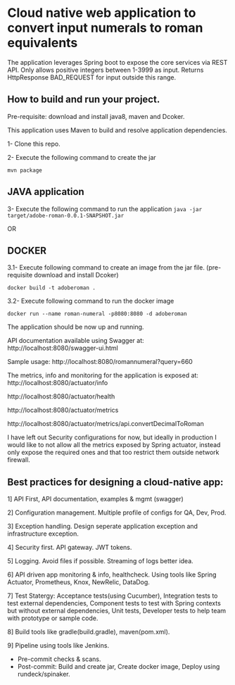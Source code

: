 # Cloud native web application to convert input numerals to roman equivalents
The application leverages Spring boot to expose the core services via REST API. Only allows positive integers between 1-3999 as input. Returns HttpResponse BAD_REQUEST for input outside this range.

## How to build and run your project.
Pre-requisite: download and install java8, maven and Dcoker.

This application uses Maven to build and resolve application dependencies.

1- Clone this repo.

2- Execute the following command to create the jar 

`mvn package`

## JAVA application
3- Execute the following command to run the application
`java -jar target/adobe-roman-0.0.1-SNAPSHOT.jar`

OR

## DOCKER
3.1- Execute following command to create an image from the jar file. (pre-requisite download and install Dcoker)

`docker build -t adoberoman .`

3.2- Execute following command to run the docker image

`docker run --name roman-numeral -p8080:8080 -d adoberoman`

The application should be now up and running.

API documentation available using Swagger at:
http://localhost:8080/swagger-ui.html

Sample usage:
http://localhost:8080/romannumeral?query=660

The metrics, info and monitoring for the application is exposed at:  
http://localhost:8080/actuator/info

http://localhost:8080/actuator/health

http://localhost:8080/actuator/metrics

http://localhost:8080/actuator/metrics/api.convertDecimalToRoman


I have left out Security configurations for now, but ideally in production I would like to not allow all the metrics exposed by Spring actuator, instead only expose the required ones and that too restrict them outside network firewall.

## Best practices for designing a cloud-native app:
1] API First, API documentation, examples & mgmt (swagger)

2] Configuration management. Multiple profile of configs for QA, Dev, Prod.

3] Exception handling. Design seperate application exception and infrastructure exception.

4] Security first. API gateway. JWT tokens.

5] Logging. Avoid files if possible. Streaming of logs better idea.

6] API driven app monitoring & info, healthcheck. Using tools like Spring Actuator, Prometheus, Knox, NewRelic, DataDog.

7] Test Statergy: Acceptance tests(using Cucumber), Integration tests to test external dependencies, Component tests to test with Spring contexts but without external dependencies, Unit tests, Developer tests to help team with prototype or sample code.

8] Build tools like gradle(build.gradle), maven(pom.xml).

9] Pipeline using tools like Jenkins.
  - Pre-commit checks & scans.
  - Post-commit: Build and create jar, Create docker image, Deploy using rundeck/spinaker.
